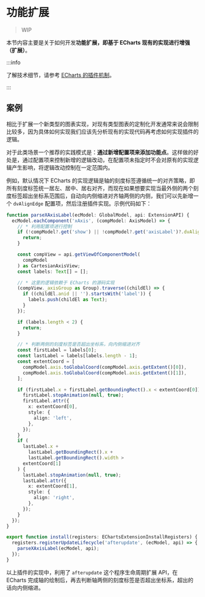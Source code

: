 # 功能扩展

> WIP

本节内容主要是关于如何开发**功能扩展，即基于 ECharts 现有的实现进行增强（扩展）**。

:::info

了解技术细节，请参考 [ECharts 的插件机制](../3-echarts-plugin.md)。

:::

## 案例

相比于扩展一个新类型的图表实现，对现有类型图表的定制化开发通常来说会限制比较多，因为具体如何实现我们应该先分析现有的实现代码再考虑如何实现插件的逻辑。

对于此类场景一个推荐的实践模式是：**通过新增配置项来添加功能点**。这样做的好处是，通过配置项来控制新增的逻辑改动，在配置项未指定时不会对原有的实现逻辑产生影响，将逻辑改动控制在一定范围内。

例如，默认情况下 ECharts 的实现逻辑是轴的刻度标签遵循统一的对齐策略，即所有刻度标签统一居左、居中、居右对齐，而现在如果想要实现当最外侧的两个刻度标签超出坐标系范围后，自动向内侧缩进对齐轴两侧的内侧，我们可以先新增一个 `dvAlignEdge` 配置项，然后注册插件实现。示例代码如下：

```typescript
function parseXAxisLabel(ecModel: GlobalModel, api: ExtensionAPI) {
  ecModel.eachComponent('xAxis', (compModel: AxisModel) => {
    // * 利用配置项进行控制
    if (!compModel?.get('show') || !compModel?.get('axisLabel')?.dvAlignEdge) {
      return;
    }

    const compView = api.getViewOfComponentModel(
      compModel
    ) as CartesianAxisView;
    const labels: Text[] = [];

    // * 这里的逻辑依赖于 ECharts 的源码实现
    (compView._axisGroup as Group).traverse((childEl) => {
      if ((childEl.anid || '').startsWith('label')) {
        labels.push(childEl as Text);
      }
    });

    if (labels.length < 2) {
      return;
    }

    // * 判断两侧的刻度标签是否超出坐标系，向内侧缩进对齐
    const firstLabel = labels[0];
    const lastLabel = labels[labels.length - 1];
    const extentCoord = [
      compModel.axis.toGlobalCoord(compModel.axis.getExtent()[0]),
      compModel.axis.toGlobalCoord(compModel.axis.getExtent()[1]),
    ];

    if (firstLabel.x + firstLabel.getBoundingRect().x < extentCoord[0]) {
      firstLabel.stopAnimation(null, true);
      firstLabel.attr({
        x: extentCoord[0],
        style: {
          align: 'left',
        },
      });
    }
    if (
      lastLabel.x +
        lastLabel.getBoundingRect().x +
        lastLabel.getBoundingRect().width >
      extentCoord[1]
    ) {
      lastLabel.stopAnimation(null, true);
      lastLabel.attr({
        x: extentCoord[1],
        style: {
          align: 'right',
        },
      });
    }
  });
}

export function install(registers: EChartsExtensionInstallRegisters) {
  registers.registerUpdateLifecycle('afterupdate', (ecModel, api) => {
    parseXAxisLabel(ecModel, api);
  });
}
```

以上插件的实现中，利用了 `afterupdate` 这个程序生命周期扩展 API，在 ECharts 完成轴的绘制后，再去判断轴两侧的刻度标签是否超出坐标系，超出的话向内侧缩进。
